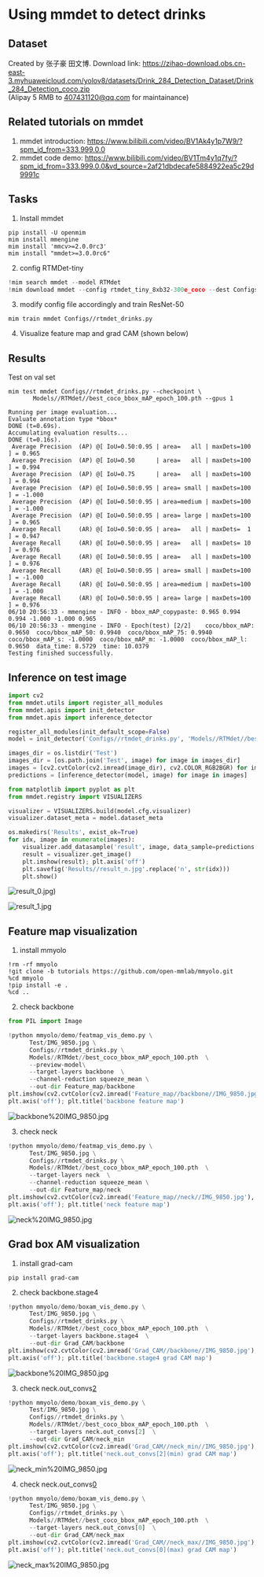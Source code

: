 # Using mmdet to detect drinks

## Dataset
Created by 张子豪 田文博. Download link: https://zihao-download.obs.cn-east-3.myhuaweicloud.com/yolov8/datasets/Drink_284_Detection_Dataset/Drink_284_Detection_coco.zip 
<br> (Alipay 5 RMB to 407431120@qq.com for maintainance)

## Related tutorials on mmdet
1. mmdet introduction: https://www.bilibili.com/video/BV1Ak4y1p7W9/?spm_id_from=333.999.0.0
2. mmdet code demo: https://www.bilibili.com/video/BV1Tm4y1q7fy/?spm_id_from=333.999.0.0&vd_source=2af21dbdecafe5884922ea5c29d9991c


## Tasks
1. Install mmdet
```shell
pip install -U openmim
mim install mmengine
mim install 'mmcv>=2.0.0rc3'
mim install "mmdet>=3.0.0rc6"
```

2. config RTMDet-tiny
```python
!mim search mmdet --model RTMdet
!mim download mmdet --config rtmdet_tiny_8xb32-300e_coco --dest Configs
```

3. modify config file accordingly and train ResNet-50
```shell
mim train mmdet Configs//rtmdet_drinks.py
```

4. Visualize feature map and grad CAM (shown below)

## Results

Test on val set
```shell
mim test mmdet Configs//rtmdet_drinks.py --checkpoint \
       Models//RTMdet//best_coco_bbox_mAP_epoch_100.pth --gpus 1 
```
```shell
Running per image evaluation...
Evaluate annotation type *bbox*
DONE (t=0.69s).
Accumulating evaluation results...
DONE (t=0.16s).
 Average Precision  (AP) @[ IoU=0.50:0.95 | area=   all | maxDets=100 ] = 0.965
 Average Precision  (AP) @[ IoU=0.50      | area=   all | maxDets=100 ] = 0.994
 Average Precision  (AP) @[ IoU=0.75      | area=   all | maxDets=100 ] = 0.994
 Average Precision  (AP) @[ IoU=0.50:0.95 | area= small | maxDets=100 ] = -1.000
 Average Precision  (AP) @[ IoU=0.50:0.95 | area=medium | maxDets=100 ] = -1.000
 Average Precision  (AP) @[ IoU=0.50:0.95 | area= large | maxDets=100 ] = 0.965
 Average Recall     (AR) @[ IoU=0.50:0.95 | area=   all | maxDets=  1 ] = 0.947
 Average Recall     (AR) @[ IoU=0.50:0.95 | area=   all | maxDets= 10 ] = 0.976
 Average Recall     (AR) @[ IoU=0.50:0.95 | area=   all | maxDets=100 ] = 0.976
 Average Recall     (AR) @[ IoU=0.50:0.95 | area= small | maxDets=100 ] = -1.000
 Average Recall     (AR) @[ IoU=0.50:0.95 | area=medium | maxDets=100 ] = -1.000
 Average Recall     (AR) @[ IoU=0.50:0.95 | area= large | maxDets=100 ] = 0.976
06/10 20:56:33 - mmengine - INFO - bbox_mAP_copypaste: 0.965 0.994 0.994 -1.000 -1.000 0.965
06/10 20:56:33 - mmengine - INFO - Epoch(test) [2/2]    coco/bbox_mAP: 0.9650  coco/bbox_mAP_50: 0.9940  coco/bbox_mAP_75: 0.9940  coco/bbox_mAP_s: -1.0000  coco/bbox_mAP_m: -1.0000  coco/bbox_mAP_l: 0.9650  data_time: 8.5729  time: 10.0379
Testing finished successfully.
```

## Inference on test image
```python
import cv2
from mmdet.utils import register_all_modules
from mmdet.apis import init_detector
from mmdet.apis import inference_detector

register_all_modules(init_default_scope=False)
model = init_detector('Configs//rtmdet_drinks.py', 'Models//RTMdet//best_coco_bbox_mAP_epoch_100.pth', device='cuda')

images_dir = os.listdir('Test')
images_dir = [os.path.join('Test', image) for image in images_dir]
images = [cv2.cvtColor(cv2.imread(image_dir), cv2.COLOR_RGB2BGR) for image_dir in images_dir]
predictions = [inference_detector(model, image) for image in images]

from matplotlib import pyplot as plt
from mmdet.registry import VISUALIZERS

visualizer = VISUALIZERS.build(model.cfg.visualizer)
visualizer.dataset_meta = model.dataset_meta

os.makedirs('Results', exist_ok=True)
for idx, image in enumerate(images):
    visualizer.add_datasample('result', image, data_sample=predictions[idx], pred_score_thr=0.5)
    result = visualizer.get_image()
    plt.imshow(result); plt.axis('off')
    plt.savefig('Results//result_n.jpg'.replace('n', str(idx)))
    plt.show()
```

![result_0.jpg](https://github.com/Alias-z/mmcamp2023/blob/main/Assignment3/Results/result_0.jpg))

![result_1.jpg](https://github.com/Alias-z/mmcamp2023/blob/main/Assignment3/Results/result_1.jpg)

## Feature map visualization

1. install mmyolo
```shell
!rm -rf mmyolo
!git clone -b tutorials https://github.com/open-mmlab/mmyolo.git
%cd mmyolo
!pip install -e .
%cd ..
```

2. check backbone

```python
from PIL import Image

!python mmyolo/demo/featmap_vis_demo.py \
      Test/IMG_9850.jpg \
      Configs//rtmdet_drinks.py \
      Models//RTMdet//best_coco_bbox_mAP_epoch_100.pth  \
      --preview-model\
      --target-layers backbone  \
      --channel-reduction squeeze_mean \
      --out-dir Feature_map/backbone
plt.imshow(cv2.cvtColor(cv2.imread('Feature_map//backbone//IMG_9850.jpg'), cv2.COLOR_RGB2BGR))
plt.axis('off'); plt.title('backbone feature map')
```

![backbone%20IMG_9850.jpg](https://github.com/Alias-z/mmcamp2023/blob/main/Assignment3/Feature_map/backbone%20IMG_9850.jpg)

3. check neck

```python
!python mmyolo/demo/featmap_vis_demo.py \
      Test/IMG_9850.jpg \
      Configs//rtmdet_drinks.py \
      Models//RTMdet//best_coco_bbox_mAP_epoch_100.pth  \
      --target-layers neck  \
      --channel-reduction squeeze_mean \
      --out-dir Feature_map/neck
plt.imshow(cv2.cvtColor(cv2.imread('Feature_map//neck//IMG_9850.jpg'), cv2.COLOR_RGB2BGR))
plt.axis('off'); plt.title('neck feature map')
```
![neck%20IMG_9850.jpg](https://github.com/Alias-z/mmcamp2023/blob/main/Assignment3/Feature_map/neck%20IMG_9850.jpg)

## Grad box AM visualization

1. install grad-cam
```shell
pip install grad-cam
```

2. check backbone.stage4
```python
!python mmyolo/demo/boxam_vis_demo.py \
      Test/IMG_9850.jpg \
      Configs//rtmdet_drinks.py \
      Models//RTMdet//best_coco_bbox_mAP_epoch_100.pth  \
      --target-layers backbone.stage4  \
      --out-dir Grad_CAM/backbone
plt.imshow(cv2.cvtColor(cv2.imread('Grad_CAM//backbone//IMG_9850.jpg'), cv2.COLOR_RGB2BGR))
plt.axis('off'); plt.title('backbone.stage4 grad CAM map')
```
![backbone%20IMG_9850.jpg](https://github.com/Alias-z/mmcamp2023/blob/main/Assignment3/Grad_CAM/backbone%20IMG_9850.jpg)

3. check neck.out_convs[2](min)
```python
!python mmyolo/demo/boxam_vis_demo.py \
      Test/IMG_9850.jpg \
      Configs//rtmdet_drinks.py \
      Models//RTMdet//best_coco_bbox_mAP_epoch_100.pth  \
      --target-layers neck.out_convs[2]  \
      --out-dir Grad_CAM/neck_min
plt.imshow(cv2.cvtColor(cv2.imread('Grad_CAM//neck_min//IMG_9850.jpg'), cv2.COLOR_RGB2BGR))
plt.axis('off'); plt.title('neck.out_convs[2](min) grad CAM map')
```
![neck_min%20IMG_9850.jpg](https://github.com/Alias-z/mmcamp2023/blob/main/Assignment3/Grad_CAM/neck_min%20IMG_9850.jpg)

4. check neck.out_convs[0](max)
```python
!python mmyolo/demo/boxam_vis_demo.py \
      Test/IMG_9850.jpg \
      Configs//rtmdet_drinks.py \
      Models//RTMdet//best_coco_bbox_mAP_epoch_100.pth  \
      --target-layers neck.out_convs[0]  \
      --out-dir Grad_CAM/neck_max
plt.imshow(cv2.cvtColor(cv2.imread('Grad_CAM//neck_max//IMG_9850.jpg'), cv2.COLOR_RGB2BGR))
plt.axis('off'); plt.title('neck.out_convs[0](max) grad CAM map')
```
![neck_max%20IMG_9850.jpg](https://github.com/Alias-z/mmcamp2023/blob/main/Assignment3/Grad_CAM/neck_max%20IMG_9850.jpg)
